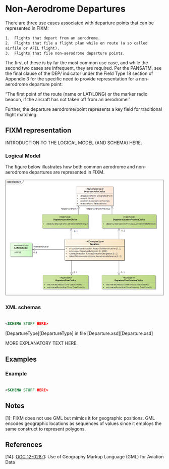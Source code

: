 # Non-Aerodrome Departures

There are three use cases associated with departure points that can be represented in FIXM:
 
    1.	Flights that depart from an aerodrome.
    2.	Flights that file a flight plan while en route (a so called airfile or AFIL flight).
    3.	Flights that file non-aerodrome departure points.

The first of these is by far the most common use case, and while the  second two cases are infrequent, 
they are required. 
Per the PANSATM, see the final clause of the DEP/ indicator under the Field Type 18 
section of Appendix 3 for the specific need to provide representation for a non-aerodrome departure point:  

“The first point of the route (name or LAT/LONG) or the marker radio beacon, if the aircraft has not taken 
off from an aerodrome.”

Further, the departure aerodrome/point represents a key field for traditional flight matching.

## FIXM representation

INTRODUCTION TO THE LOGICAL MODEL (AND SCHEMA) HERE.

### Logical Model

The figure below illustrates how both common aerodrome and non-aerodrome departures are represented in FIXM.

![Image](../media/non-aerodrome-departures-02.png)

### XML schemas

```xml

<SCHEMA STUFF HERE>

```

[DepartureType][DepartureType] in file [Departure.xsd][Departure.xsd]

MORE EXPLANATORY TEXT HERE.

## Examples

### Example

```xml

<SCHEMA STUFF HERE>

```
## Notes
[1]: FIXM does not use GML but mimics it for geographic positions. GML encodes geographic locations as sequences of values since it employs the same construct to represent polygons.

## References

[14]: [OGC 12-028r1](https://portal.opengeospatial.org/files/?artifact_id=62061): Use of Geography Markup Language (GML) for Aviation Data
